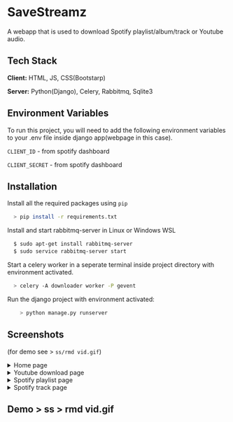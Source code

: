 
# SaveStreamz

A webapp that is used to download Spotify playlist/album/track or Youtube audio.



## Tech Stack

**Client:** HTML, JS, CSS(Bootstarp)

**Server:** Python(Django), Celery, Rabbitmq, Sqlite3


## Environment Variables

To run this project, you will need to add the following environment variables to your .env file inside django app(webpage in this case).

`CLIENT_ID` - from spotify dashboard

`CLIENT_SECRET` - from spotify dashboard


## Installation

Install all the required packages using `pip`
```bash
  > pip install -r requirements.txt
```
Install and start rabbitmq-server in Linux or Windows WSL
```bash
  $ sudo apt-get install rabbitmq-server
  $ sudo service rabbitmq-server start
```
Start a celery worker in a seperate terminal inside project directory with environment activated.
```bash
  > celery -A downloader worker -P gevent
```
Run the django project with environment activated:
```bash
    > python manage.py runserver
```

## Screenshots

(for demo see > `ss/rmd vid.gif`)

<details><summary>Home page</summary>
<img src="ss/home page.png">
</details>

<details><summary>Youtube download page</summary>
<img src="ss/youtube video.png">
</details>

<details><summary>Spotify playlist page</summary>
<img src="ss/spotify playlist.png">
</details>

<details><summary>Spotify track page</summary>
<img src="ss/spotify track.png">
</details>

## Demo > ss > rmd vid.gif

